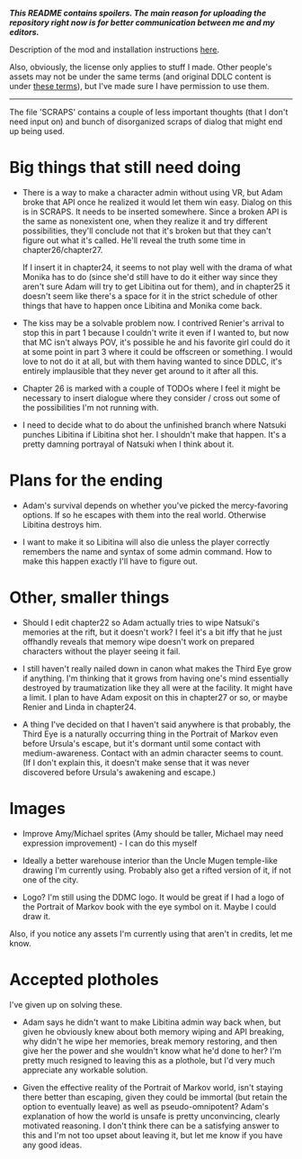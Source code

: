 ***This README contains spoilers. The main reason for uploading the repository right now is for better communication between me and my editors.***

Description of the mod and installation instructions [here](https://yujiri.xyz/works/return_to_the_portrait/).

Also, obviously, the license only applies to stuff I made. Other people's assets may not be under the same terms (and original DDLC content is under [these terms](http://teamsalvato.com/ip-guidelines/)), but I've made sure I have permission to use them.

---

The file 'SCRAPS' contains a couple of less important thoughts (that I don't need input on) and bunch of disorganized scraps of dialog that might end up being used.

# Big things that still need doing

* There is a way to make a character admin without using VR, but Adam broke that API once he realized it would let them win easy. Dialog on this is in SCRAPS. It needs to be inserted somewhere. Since a broken API is the same as nonexistent one, when they realize it and try different possibilities, they'll conclude not that it's broken but that they can't figure out what it's called. He'll reveal the truth some time in chapter26/chapter27.

	If I insert it in chapter24, it seems to not play well with the drama of what Monika has to do (since she'd still have to do it either way since they aren't sure Adam will try to get Libitina out for them), and in chapter25 it doesn't seem like there's a space for it in the strict schedule of other things that have to happen once Libitina and Monika come back.

* The kiss may be a solvable problem now. I contrived Renier's arrival to stop this in part 1 because I couldn't write it even if I wanted to, but now that MC isn't always POV, it's possible he and his favorite girl could do it at some point in part 3 where it could be offscreen or something. I would love to not do it at all, but with them having wanted to since DDLC, it's entirely implausible that they never get around to it after all this.

* Chapter 26 is marked with a couple of TODOs where I feel it might be necessary to insert dialogue where they consider / cross out some of the possibilities I'm not running with.

* I need to decide what to do about the unfinished branch where Natsuki punches Libitina if Libitina shot her. I shouldn't make that happen. It's a pretty damning portrayal of Natsuki when I think about it.

# Plans for the ending

* Adam's survival depends on whether you've picked the mercy-favoring options. If so he escapes with them into the real world. Otherwise Libitina destroys him.

* I want to make it so Libitina will also die unless the player correctly remembers the name and syntax of some admin command. How to make this happen exactly I'll have to figure out.

# Other, smaller things

* Should I edit chapter22 so Adam actually tries to wipe Natsuki's memories at the rift, but it doesn't work? I feel it's a bit iffy that he just offhandly reveals that memory wipe doesn't work on prepared characters without the player seeing it fail.

* I still haven't really nailed down in canon what makes the Third Eye grow if anything. I'm thinking that it grows from having one's mind essentially destroyed by traumatization like they all were at the facility. It might have a limit. I plan to have Adam exposit on this in chapter27 or so, or maybe Renier and Linda in chapter24.

* A thing I've decided on that I haven't said anywhere is that probably, the Third Eye is a naturally occurring thing in the Portrait of Markov even before Ursula's escape, but it's dormant until some contact with medium-awareness. Contact with an admin character seems to count. (If I don't explain this, it doesn't make sense that it was never discovered before Ursula's awakening and escape.)

# Images

* Improve Amy/Michael sprites (Amy should be taller, Michael may need expression improvement) - I can do this myself

* Ideally a better warehouse interior than the Uncle Mugen temple-like drawing I'm currently using. Probably also get a rifted version of it, if not one of the city.

* Logo? I'm still using the DDMC logo. It would be great if I had a logo of the Portrait of Markov book with the eye symbol on it. Maybe I could draw it.

Also, if you notice any assets I'm currently using that aren't in credits, let me know.

# Accepted plotholes

I've given up on solving these.

* Adam says he didn't want to make Libitina admin way back when, but given he obviously knew about both memory wiping and API breaking, why didn't he wipe her memories, break memory restoring, and then give her the power and she wouldn't know what he'd done to her? I'm pretty much resigned to leaving this as a plothole, but I'd very much appreciate any workable solution.

* Given the effective reality of the Portrait of Markov world, isn't staying there better than escaping, given they could be immortal (but retain the option to eventually leave) as well as pseudo-omnipotent? Adam's explanation of how the world is unsafe is pretty unconvincing, clearly motivated reasoning. I don't think there can be a satisfying answer to this and I'm not too upset about leaving it, but let me know if you have any good ideas.
